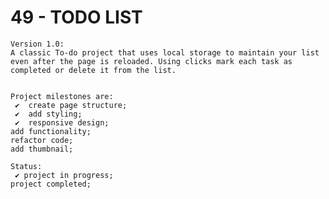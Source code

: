 # 49 - TODO LIST

    Version 1.0:
    A classic To-do project that uses local storage to maintain your list even after the page is reloaded. Using clicks mark each task as completed or delete it from the list.


    Project milestones are:
     ✔  create page structure;
     ✔  add styling;
     ✔  responsive design;
    add functionality;
    refactor code;
    add thumbnail;

    Status:
     ✔ project in progress;
    project completed;
